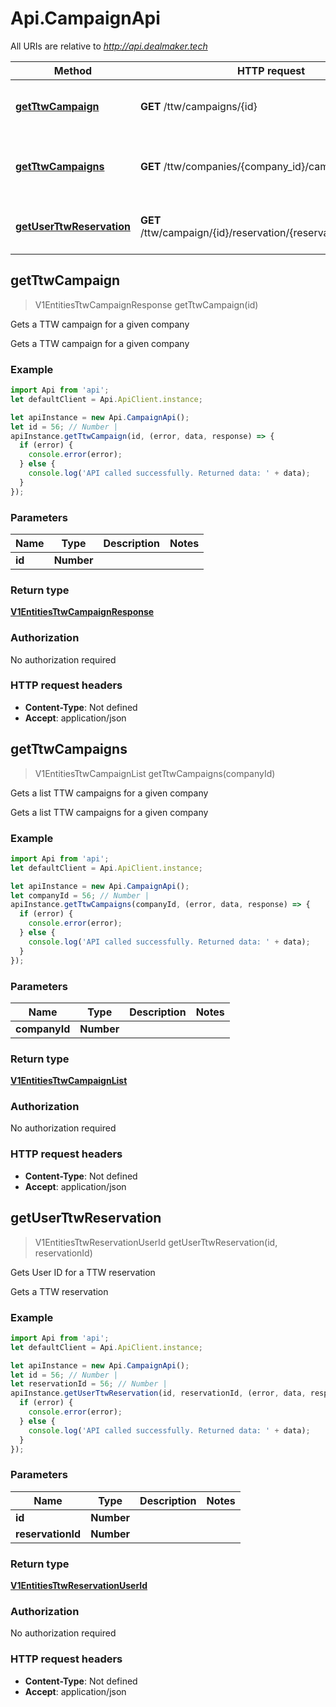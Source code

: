 # Api.CampaignApi

All URIs are relative to *http://api.dealmaker.tech*

Method | HTTP request | Description
------------- | ------------- | -------------
[**getTtwCampaign**](CampaignApi.md#getTtwCampaign) | **GET** /ttw/campaigns/{id} | Gets a TTW campaign for a given company
[**getTtwCampaigns**](CampaignApi.md#getTtwCampaigns) | **GET** /ttw/companies/{company_id}/campaigns | Gets a list TTW campaigns for a given company
[**getUserTtwReservation**](CampaignApi.md#getUserTtwReservation) | **GET** /ttw/campaign/{id}/reservation/{reservation_id}/user_id | Gets User ID for a TTW reservation



## getTtwCampaign

> V1EntitiesTtwCampaignResponse getTtwCampaign(id)

Gets a TTW campaign for a given company

Gets a TTW campaign for a given company

### Example

```javascript
import Api from 'api';
let defaultClient = Api.ApiClient.instance;

let apiInstance = new Api.CampaignApi();
let id = 56; // Number | 
apiInstance.getTtwCampaign(id, (error, data, response) => {
  if (error) {
    console.error(error);
  } else {
    console.log('API called successfully. Returned data: ' + data);
  }
});
```

### Parameters


Name | Type | Description  | Notes
------------- | ------------- | ------------- | -------------
 **id** | **Number**|  | 

### Return type

[**V1EntitiesTtwCampaignResponse**](V1EntitiesTtwCampaignResponse.md)

### Authorization

No authorization required

### HTTP request headers

- **Content-Type**: Not defined
- **Accept**: application/json


## getTtwCampaigns

> V1EntitiesTtwCampaignList getTtwCampaigns(companyId)

Gets a list TTW campaigns for a given company

Gets a list TTW campaigns for a given company

### Example

```javascript
import Api from 'api';
let defaultClient = Api.ApiClient.instance;

let apiInstance = new Api.CampaignApi();
let companyId = 56; // Number | 
apiInstance.getTtwCampaigns(companyId, (error, data, response) => {
  if (error) {
    console.error(error);
  } else {
    console.log('API called successfully. Returned data: ' + data);
  }
});
```

### Parameters


Name | Type | Description  | Notes
------------- | ------------- | ------------- | -------------
 **companyId** | **Number**|  | 

### Return type

[**V1EntitiesTtwCampaignList**](V1EntitiesTtwCampaignList.md)

### Authorization

No authorization required

### HTTP request headers

- **Content-Type**: Not defined
- **Accept**: application/json


## getUserTtwReservation

> V1EntitiesTtwReservationUserId getUserTtwReservation(id, reservationId)

Gets User ID for a TTW reservation

Gets a TTW reservation

### Example

```javascript
import Api from 'api';
let defaultClient = Api.ApiClient.instance;

let apiInstance = new Api.CampaignApi();
let id = 56; // Number | 
let reservationId = 56; // Number | 
apiInstance.getUserTtwReservation(id, reservationId, (error, data, response) => {
  if (error) {
    console.error(error);
  } else {
    console.log('API called successfully. Returned data: ' + data);
  }
});
```

### Parameters


Name | Type | Description  | Notes
------------- | ------------- | ------------- | -------------
 **id** | **Number**|  | 
 **reservationId** | **Number**|  | 

### Return type

[**V1EntitiesTtwReservationUserId**](V1EntitiesTtwReservationUserId.md)

### Authorization

No authorization required

### HTTP request headers

- **Content-Type**: Not defined
- **Accept**: application/json

